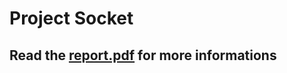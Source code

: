# Project Socket
## Read the [report.pdf](https://github.com/huyhoan652002/Socket_Search_Your_Favorite_Destinations/blob/main/Report.pdf) for more informations
